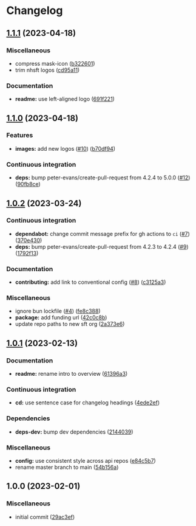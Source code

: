 # Changelog

## [1.1.1](https://github.com/TauntonandSomersetNHSTrust/sft-logos/compare/v1.1.0...v1.1.1) (2023-04-18)


### Miscellaneous

* compress mask-icon ([b322601](https://github.com/TauntonandSomersetNHSTrust/sft-logos/commit/b322601aac93a648fa0209c6e75624a2aaaa2627))
* trim nhsft logos ([cd95a11](https://github.com/TauntonandSomersetNHSTrust/sft-logos/commit/cd95a11b99a3e69121188e2d8d3bcbde1806516f))


### Documentation

* **readme:** use left-aligned logo ([691f221](https://github.com/TauntonandSomersetNHSTrust/sft-logos/commit/691f22159a85d589edc1effcd7fc3a9d866f0171))

## [1.1.0](https://github.com/TauntonandSomersetNHSTrust/sft-logos/compare/v1.0.2...v1.1.0) (2023-04-18)


### Features

* **images:** add new logos ([#10](https://github.com/TauntonandSomersetNHSTrust/sft-logos/issues/10)) ([b70df94](https://github.com/TauntonandSomersetNHSTrust/sft-logos/commit/b70df94ef683bfb2c2d370ce2d8d9f5dcf6b6f50))


### Continuous integration

* **deps:** bump peter-evans/create-pull-request from 4.2.4 to 5.0.0 ([#12](https://github.com/TauntonandSomersetNHSTrust/sft-logos/issues/12)) ([90fb8ce](https://github.com/TauntonandSomersetNHSTrust/sft-logos/commit/90fb8ce85279d2d6b1b67c5937ce43f16490bed8))

## [1.0.2](https://github.com/TauntonandSomersetNHSTrust/sft-logos/compare/v1.0.1...v1.0.2) (2023-03-24)


### Continuous integration

* **dependabot:** change commit message prefix for gh actions to `ci` ([#7](https://github.com/TauntonandSomersetNHSTrust/sft-logos/issues/7)) ([370e430](https://github.com/TauntonandSomersetNHSTrust/sft-logos/commit/370e4302e28f92d24179d0081ba494353a34d1f5))
* **deps:** bump peter-evans/create-pull-request from 4.2.3 to 4.2.4 ([#9](https://github.com/TauntonandSomersetNHSTrust/sft-logos/issues/9)) ([1792f13](https://github.com/TauntonandSomersetNHSTrust/sft-logos/commit/1792f133069b4d9f4f13d674f601ef75de44c8e1))


### Documentation

* **contributing:** add link to conventional config ([#8](https://github.com/TauntonandSomersetNHSTrust/sft-logos/issues/8)) ([c3125a3](https://github.com/TauntonandSomersetNHSTrust/sft-logos/commit/c3125a3655c6e79ec527f66508dffb6c850759cf))


### Miscellaneous

* ignore bun lockfile ([#4](https://github.com/TauntonandSomersetNHSTrust/sft-logos/issues/4)) ([fe8c388](https://github.com/TauntonandSomersetNHSTrust/sft-logos/commit/fe8c38829c7ddd313c8eb24208ac0cc0a499b32d))
* **package:** add funding url ([42c0c8b](https://github.com/TauntonandSomersetNHSTrust/sft-logos/commit/42c0c8b24afaa68ff5fe7350fb7634aa018b3a32))
* update repo paths to new sft org ([2a373e6](https://github.com/TauntonandSomersetNHSTrust/sft-logos/commit/2a373e68ff01a33cb7ec545eb2a34c1ea916dcbf))

## [1.0.1](https://github.com/TauntonandSomersetNHSTrust/sft-logos/compare/v1.0.0...v1.0.1) (2023-02-13)


### Documentation

* **readme:** rename intro to overview ([61396a3](https://github.com/TauntonandSomersetNHSTrust/sft-logos/commit/61396a3fec931e9848b2b41b33ceeeae6004408c))


### Continuous integration

* **cd:** use sentence case for changelog headings ([4ede2ef](https://github.com/TauntonandSomersetNHSTrust/sft-logos/commit/4ede2efc58ad71bf938ea36f7bf074fb75b593d0))


### Dependencies

* **deps-dev:** bump dev dependencies ([2144039](https://github.com/TauntonandSomersetNHSTrust/sft-logos/commit/21440393401f50912187b1d5a05d337d17559697))


### Miscellaneous

* **config:** use consistent style across api repos ([e84c5b7](https://github.com/TauntonandSomersetNHSTrust/sft-logos/commit/e84c5b73eba5d291278af9e5775bb87de6ce5290))
* rename master branch to main ([54b156a](https://github.com/TauntonandSomersetNHSTrust/sft-logos/commit/54b156af3c6597f9ba1e97261a5d03e0ba0fdf8a))

## 1.0.0 (2023-02-01)


### Miscellaneous

* initial commit ([29ac3ef](https://github.com/TauntonandSomersetNHSTrust/sft-logos/commit/29ac3ef8492d47151d44ed760ea579375c0795a3))
